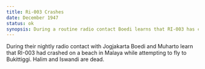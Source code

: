 ```yaml
---
title: Ri-003 Crashes 
date: December 1947 
status: ok
synopsis: During a routine radio contact Boedi learns that RI-003 has crashed during the flight from Bangkok to Bukittinggi
---
```

During their nightly radio contact with Jogjakarta Boedi and Muharto learn that RI-003 had crashed on a beach in Malaya while attempting to fly to Bukittiggi. Halim and Iswandi are dead. 